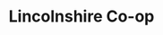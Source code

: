 ---
title: "Lincolnshire Co-op"
url: /grimsby/lincolnshire-co-op-wingate-parade/
shop: Supermarkt
---